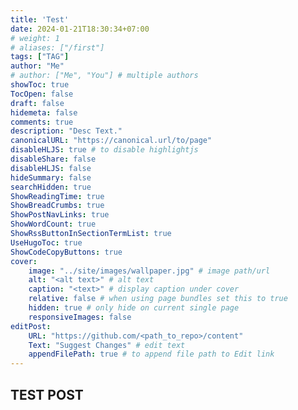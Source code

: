 ```yaml
---
title: 'Test'
date: 2024-01-21T18:30:34+07:00
# weight: 1
# aliases: ["/first"]
tags: ["TAG"]
author: "Me"
# author: ["Me", "You"] # multiple authors
showToc: true
TocOpen: false
draft: false
hidemeta: false
comments: true
description: "Desc Text."
canonicalURL: "https://canonical.url/to/page"
disableHLJS: true # to disable highlightjs
disableShare: false
disableHLJS: false
hideSummary: false
searchHidden: true
ShowReadingTime: true
ShowBreadCrumbs: true
ShowPostNavLinks: true
ShowWordCount: true
ShowRssButtonInSectionTermList: true
UseHugoToc: true
ShowCodeCopyButtons: true
cover:
    image: "../site/images/wallpaper.jpg" # image path/url
    alt: "<alt text>" # alt text
    caption: "<text>" # display caption under cover
    relative: false # when using page bundles set this to true
    hidden: true # only hide on current single page
    responsiveImages: false
editPost:
    URL: "https://github.com/<path_to_repo>/content"
    Text: "Suggest Changes" # edit text
    appendFilePath: true # to append file path to Edit link
---
```


## TEST POST

<script src="https://giscus.app/client.js"
        data-repo="shaked8634/o-st.dev"
        data-repo-id="R_kgDOLFKS0Q"
        data-category="Announcements"
        data-category-id="DIC_kwDOLFKS0c4CckxF"
        data-mapping="pathname"
        data-strict="0"
        data-reactions-enabled="1"
        data-emit-metadata="0"
        data-input-position="bottom"
        data-theme="preferred_color_scheme"
        data-lang="en"
        crossorigin="anonymous"
        async>
</script>
